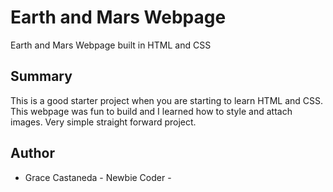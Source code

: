 # Earth and Mars Webpage


Earth and Mars Webpage built in HTML and CSS




## Summary
This is a good starter project when you are starting to learn HTML and CSS. This webpage was fun to build and I learned how to style and attach images. Very simple straight forward project. 

## Author
* Grace Castaneda - Newbie Coder -